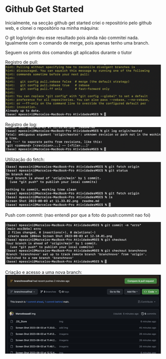 <h1>Github Get Started</h1>
<p>Inicialmente, na secção github get started criei o repositório pelo github web, e clonei o repositório na minha máquina:</p>

<p>O git log/origin deu esse resultado pois ainda não commitei nada. Igualmente com o comando de merge, pois apenas tenho uma branch.</p>

<P> Seguem os prints dos comandos git aplicados durante o tiutor</P>

Registro de pull:
![pull](pull.png)

Registro de log:
![log](log.png)

Utilização do fetch:
![fetch](fetch.png)

Push com commit:
(nao entendi por que a foto do push:commit nao foi)

![pushcommit](https://github.com/Marcelosaadi/AtividadesM5ES/blob/a3d3b35dba44ae94eb21c4f40bca2a65e205974f/push%3Acommit.png)

Criação e acesso a uma nova branch:
![branchfinal](branch_nova_final.png)
